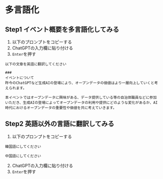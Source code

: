 # 多言語化

## Step1 イベント概要を多言語化してみる

1. 以下のプロンプトをコピーする
2. ChatGPTの入力欄に貼り付ける
3. `Enter`を押す

```
以下の文章を英語に翻訳してください

###
イベントについて
昨今のChatGPTなど生成AIの登場により、オープンデータの価値はより一層向上していくと考えられます。

本イベントではオープンデータに興味がある、データ提供している等の自治体職員などに参加いただき、生成AIの登場によってオープンデータの利用や提供にどのような変化があるか、AI時代におけるオープンデータの重要性や価値を共に考えていきます。
```

## Step2 英語以外の言語に翻訳してみる

1. 以下のプロンプトをコピーする

  ```
  韓国語にしてください
  ```

  ```
  中国語にしてください
  ```

2. ChatGPTの入力欄に貼り付ける
3. `Enter`を押す
